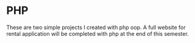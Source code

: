 # PHP
These are two simple projects I created with php oop.
A full website for rental application will be completed with php at the end of this semester.

